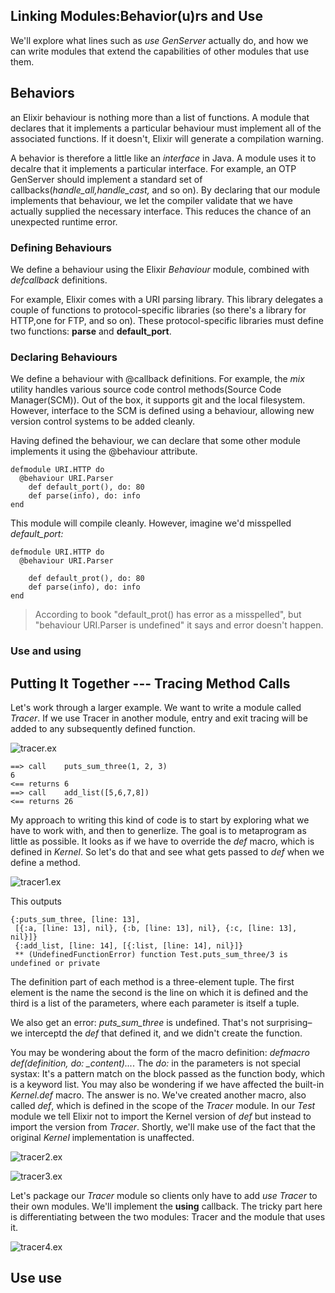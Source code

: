 Linking Modules:Behavior(u)rs and Use
----
 We'll explore what lines such as _use GenServer_ actually do, and how we can write modules that extend the capabilities of other modules that use them.

Behaviors
----
an Elixir behaviour is nothing more than a list of functions. A module that declares that it implements a particular behaviour must implement all of the associated functions. If it doesn't, Elixir will generate a compilation warning.

A behavior is therefore a little like an _interface_ in Java. A module uses it to decalre that it implements a particular interface.
For example, an OTP GenServer should implement a standard set of callbacks(*handle_all,handle_cast,* and so on). By declaring that our module implements that behaviour, we let the compiler validate that we have actually supplied the necessary interface. This reduces the chance of an unexpected runtime error.

### Defining Behaviours
We define a behaviour using the Elixir *Behaviour* module, combined with *defcallback* definitions.

For example, Elixir comes with a URI parsing library. This library delegates a couple of functions to protocol-specific libraries (so there's a library for HTTP,one for FTP, and so on). These protocol-specific libraries must define two functions: **parse** and **default_port**.

### Declaring Behaviours
  We define a behaviour with @callback definitions.
	For example, the *mix* utility handles various source code control methods(Source Code Manager(SCM)).
	Out of the box, it supports git and the local filesystem. However, interface to the SCM is defined using a behaviour, allowing new version control systems to be added cleanly.



  Having defined the behaviour, we can declare that some other module implements it using the @behaviour attribute.
```
defmodule URI.HTTP do 
  @behaviour URI.Parser
	def default_port(), do: 80
	def parse(info), do: info
end
```
This module will compile cleanly. However, imagine we'd misspelled *default_port:*
```
defmodule URI.HTTP do 
  @behaviour URI.Parser
	
	def default_prot(), do: 80
	def parse(info), do: info
end
```
> According to book "default_prot() has error as a misspelled", but "behaviour URI.Parser is undefined" it says and error doesn't happen.

### Use and __using__

Putting It Together --- Tracing Method Calls
---- 

Let's work through a larger example.
We want to write a module called *Tracer*.
If we use Tracer in another module, entry and exit tracing will be added to any subsequently defined function. 

![tracer.ex](tracer.ex)

```
==> call    puts_sum_three(1, 2, 3)
6
<== returns 6
==> call    add_list([5,6,7,8])
<== returns 26
```

My approach to writing this kind of code is to start by exploring what we have to work with,
and then to generlize. The goal is to metaprogram as little as possible.
It looks as if we have to override the *def* macro, which is defined in *Kernel*. 
So let's do that and see what gets passed to *def* when we define a method.

![tracer1.ex](tracer1.ex)

This outputs
```
{:puts_sum_three, [line: 13],
 [{:a, [line: 13], nil}, {:b, [line: 13], nil}, {:c, [line: 13], nil}]}
 {:add_list, [line: 14], [{:list, [line: 14], nil}]}
 ** (UndefinedFunctionError) function Test.puts_sum_three/3 is undefined or private
```

The definition part of each method is a three-element tuple. 
The first element is the name
the second is the line on which it is defined
and the third is a list of the parameters, where each parameter is itself a tuple.

We also get an error: *puts_sum_three* is undefined. That's not surprising– we interceptd the *def* that defined it, and we didn't create the function.

You may be wondering about the form of the macro definition: *defmacro def(definition, do: _content)...*. The *do:* in the parameters is not special systax: It's a pattern match on the block passed as the function body, which is a keyword list.
You may also be wondering if we have affected the built-in *Kernel.def* macro. The answer is no. We've created another macro, also called *def*, which is defined in the scope of the *Tracer* module. In our *Test* module we tell Elixir not to import the Kernel version of *def* but instead to import the version from *Tracer*. Shortly, we'll make use of the fact that the original *Kernel* implementation is unaffected.

![tracer2.ex](tracer2.ex)


![tracer3.ex](tracer3.ex)

Let's package our *Tracer* module so clients only have to add *use Tracer* to their own modules. We'll implement the __using__ callback. The tricky part here is differentiating between the two modules:
Tracer and the module that uses it.

![tracer4.ex](tracer4.ex)


Use use
-----

